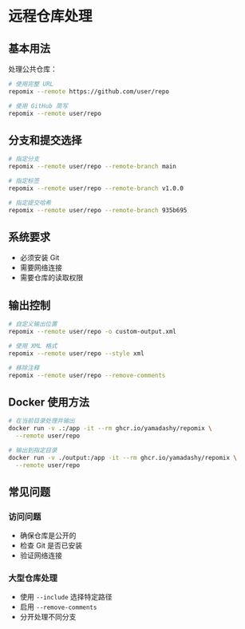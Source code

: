 # 远程仓库处理

## 基本用法

处理公共仓库：
```bash
# 使用完整 URL
repomix --remote https://github.com/user/repo

# 使用 GitHub 简写
repomix --remote user/repo
```

## 分支和提交选择

```bash
# 指定分支
repomix --remote user/repo --remote-branch main

# 指定标签
repomix --remote user/repo --remote-branch v1.0.0

# 指定提交哈希
repomix --remote user/repo --remote-branch 935b695
```

## 系统要求

- 必须安装 Git
- 需要网络连接
- 需要仓库的读取权限

## 输出控制

```bash
# 自定义输出位置
repomix --remote user/repo -o custom-output.xml

# 使用 XML 格式
repomix --remote user/repo --style xml

# 移除注释
repomix --remote user/repo --remove-comments
```

## Docker 使用方法

```bash
# 在当前目录处理并输出
docker run -v .:/app -it --rm ghcr.io/yamadashy/repomix \
  --remote user/repo

# 输出到指定目录
docker run -v ./output:/app -it --rm ghcr.io/yamadashy/repomix \
  --remote user/repo
```

## 常见问题

### 访问问题
- 确保仓库是公开的
- 检查 Git 是否已安装
- 验证网络连接

### 大型仓库处理
- 使用 `--include` 选择特定路径
- 启用 `--remove-comments`
- 分开处理不同分支
